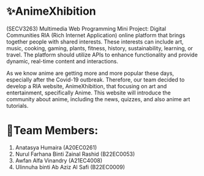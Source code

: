 # ✨AnimeXhibition
(SECV3263) Multimedia Web Programming Mini Project: Digital Communities
RIA (Rich Internet Application) online platform that brings together people with shared interests. These interests can include art, music, cooking, gaming, plants, fitness, history, sustainability, learning, or travel. The platform should utilize APIs to enhance functionality and provide dynamic, real-time content and interactions.

As we know anime are getting more and more popular these days, especially after the Covid-19 outbreak.
Therefore, our team decided to develop a RIA website, AnimeXhibition, that focusing on art and entertainment, specifically Anime.
This website will introduce the community about anime, including the news, quizzes, and also anime art tutorials. 

# 🥧Team Members:
1. Anatasya Humaira (A20EC0261)
2. Nurul Farhana Binti Zainal Rashid (B22EC0053)
3. Awfan Alfa Vinandry (A21EC4008)
4. Ulinnuha binti Ab Aziz Al Safi (B22EC0009)
